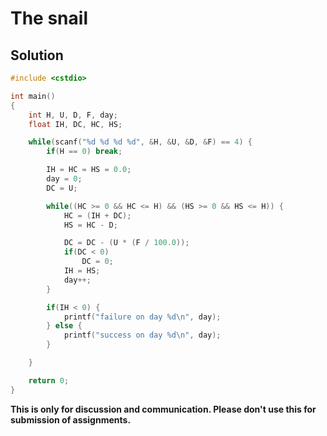 # The snail

## Solution

```c++
#include <cstdio>

int main()
{
    int H, U, D, F, day;
    float IH, DC, HC, HS;

    while(scanf("%d %d %d %d", &H, &U, &D, &F) == 4) {
        if(H == 0) break;

        IH = HC = HS = 0.0;
        day = 0;
        DC = U;

        while((HC >= 0 && HC <= H) && (HS >= 0 && HS <= H)) {
            HC = (IH + DC);
            HS = HC - D;

            DC = DC - (U * (F / 100.0));
            if(DC < 0)
                DC = 0;
            IH = HS;
            day++;
        }

        if(IH < 0) {
            printf("failure on day %d\n", day);
        } else {
            printf("success on day %d\n", day);
        }

    }

    return 0;
}

```


**This is only for discussion and communication. Please don't use this for submission of assignments.**